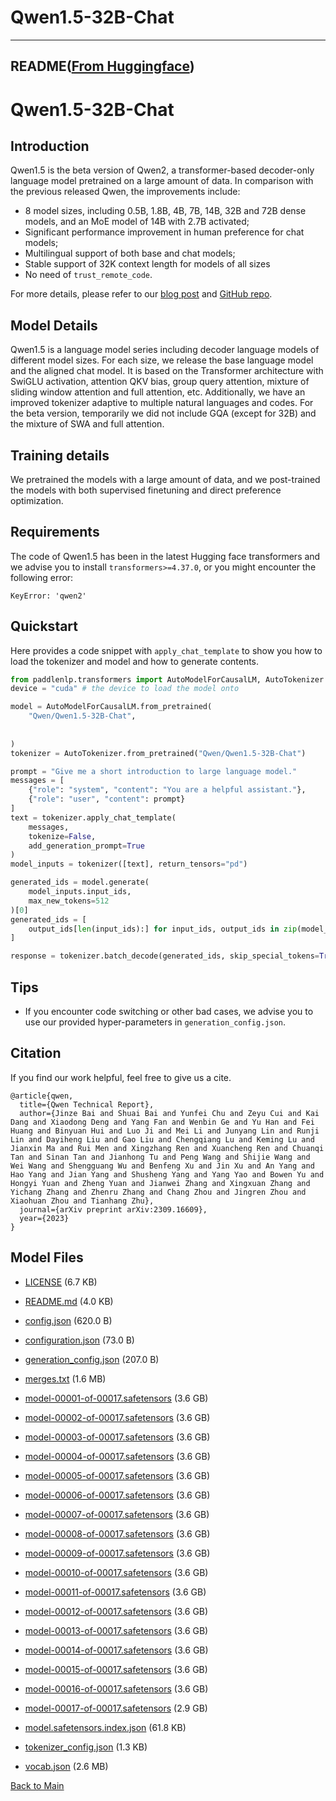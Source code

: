 
# Qwen1.5-32B-Chat
---


## README([From Huggingface](https://huggingface.co/Qwen/Qwen1.5-32B-Chat))



# Qwen1.5-32B-Chat


## Introduction

Qwen1.5 is the beta version of Qwen2, a transformer-based decoder-only language model pretrained on a large amount of data. In comparison with the previous released Qwen, the improvements include: 

* 8 model sizes, including 0.5B, 1.8B, 4B, 7B, 14B, 32B and 72B dense models, and an MoE model of 14B with 2.7B activated;
* Significant performance improvement in human preference for chat models;
* Multilingual support of both base and chat models;
* Stable support of 32K context length for models of all sizes
* No need of `trust_remote_code`.

For more details, please refer to our [blog post](https://qwenlm.github.io/blog/qwen1.5/) and [GitHub repo](https://github.com/QwenLM/Qwen1.5).
<br>

## Model Details
Qwen1.5 is a language model series including decoder language models of different model sizes. For each size, we release the base language model and the aligned chat model. It is based on the Transformer architecture with SwiGLU activation, attention QKV bias, group query attention, mixture of sliding window attention and full attention, etc. Additionally, we have an improved tokenizer adaptive to multiple natural languages and codes. For the beta version, temporarily we did not include GQA (except for 32B) and the mixture of SWA and full attention.

## Training details
We pretrained the models with a large amount of data, and we post-trained the models with both supervised finetuning and direct preference optimization.


## Requirements
The code of Qwen1.5 has been in the latest Hugging face transformers and we advise you to install `transformers>=4.37.0`, or you might encounter the following error:
```
KeyError: 'qwen2'
```

## Quickstart

Here provides a code snippet with `apply_chat_template` to show you how to load the tokenizer and model and how to generate contents.

```python
from paddlenlp.transformers import AutoModelForCausalLM, AutoTokenizer
device = "cuda" # the device to load the model onto

model = AutoModelForCausalLM.from_pretrained(
    "Qwen/Qwen1.5-32B-Chat",
    
    
)
tokenizer = AutoTokenizer.from_pretrained("Qwen/Qwen1.5-32B-Chat")

prompt = "Give me a short introduction to large language model."
messages = [
    {"role": "system", "content": "You are a helpful assistant."},
    {"role": "user", "content": prompt}
]
text = tokenizer.apply_chat_template(
    messages,
    tokenize=False,
    add_generation_prompt=True
)
model_inputs = tokenizer([text], return_tensors="pd")

generated_ids = model.generate(
    model_inputs.input_ids,
    max_new_tokens=512
)[0]
generated_ids = [
    output_ids[len(input_ids):] for input_ids, output_ids in zip(model_inputs.input_ids, generated_ids)
]

response = tokenizer.batch_decode(generated_ids, skip_special_tokens=True)[0]
```


## Tips

* If you encounter code switching or other bad cases, we advise you to use our provided hyper-parameters in `generation_config.json`.


## Citation

If you find our work helpful, feel free to give us a cite.

```
@article{qwen,
  title={Qwen Technical Report},
  author={Jinze Bai and Shuai Bai and Yunfei Chu and Zeyu Cui and Kai Dang and Xiaodong Deng and Yang Fan and Wenbin Ge and Yu Han and Fei Huang and Binyuan Hui and Luo Ji and Mei Li and Junyang Lin and Runji Lin and Dayiheng Liu and Gao Liu and Chengqiang Lu and Keming Lu and Jianxin Ma and Rui Men and Xingzhang Ren and Xuancheng Ren and Chuanqi Tan and Sinan Tan and Jianhong Tu and Peng Wang and Shijie Wang and Wei Wang and Shengguang Wu and Benfeng Xu and Jin Xu and An Yang and Hao Yang and Jian Yang and Shusheng Yang and Yang Yao and Bowen Yu and Hongyi Yuan and Zheng Yuan and Jianwei Zhang and Xingxuan Zhang and Yichang Zhang and Zhenru Zhang and Chang Zhou and Jingren Zhou and Xiaohuan Zhou and Tianhang Zhu},
  journal={arXiv preprint arXiv:2309.16609},
  year={2023}
}
```




## Model Files

- [LICENSE](https://paddlenlp.bj.bcebos.com/models/community/Qwen/Qwen1.5-32B-Chat/LICENSE) (6.7 KB)

- [README.md](https://paddlenlp.bj.bcebos.com/models/community/Qwen/Qwen1.5-32B-Chat/README.md) (4.0 KB)

- [config.json](https://paddlenlp.bj.bcebos.com/models/community/Qwen/Qwen1.5-32B-Chat/config.json) (620.0 B)

- [configuration.json](https://paddlenlp.bj.bcebos.com/models/community/Qwen/Qwen1.5-32B-Chat/configuration.json) (73.0 B)

- [generation_config.json](https://paddlenlp.bj.bcebos.com/models/community/Qwen/Qwen1.5-32B-Chat/generation_config.json) (207.0 B)

- [merges.txt](https://paddlenlp.bj.bcebos.com/models/community/Qwen/Qwen1.5-32B-Chat/merges.txt) (1.6 MB)

- [model-00001-of-00017.safetensors](https://paddlenlp.bj.bcebos.com/models/community/Qwen/Qwen1.5-32B-Chat/model-00001-of-00017.safetensors) (3.6 GB)

- [model-00002-of-00017.safetensors](https://paddlenlp.bj.bcebos.com/models/community/Qwen/Qwen1.5-32B-Chat/model-00002-of-00017.safetensors) (3.6 GB)

- [model-00003-of-00017.safetensors](https://paddlenlp.bj.bcebos.com/models/community/Qwen/Qwen1.5-32B-Chat/model-00003-of-00017.safetensors) (3.6 GB)

- [model-00004-of-00017.safetensors](https://paddlenlp.bj.bcebos.com/models/community/Qwen/Qwen1.5-32B-Chat/model-00004-of-00017.safetensors) (3.6 GB)

- [model-00005-of-00017.safetensors](https://paddlenlp.bj.bcebos.com/models/community/Qwen/Qwen1.5-32B-Chat/model-00005-of-00017.safetensors) (3.6 GB)

- [model-00006-of-00017.safetensors](https://paddlenlp.bj.bcebos.com/models/community/Qwen/Qwen1.5-32B-Chat/model-00006-of-00017.safetensors) (3.6 GB)

- [model-00007-of-00017.safetensors](https://paddlenlp.bj.bcebos.com/models/community/Qwen/Qwen1.5-32B-Chat/model-00007-of-00017.safetensors) (3.6 GB)

- [model-00008-of-00017.safetensors](https://paddlenlp.bj.bcebos.com/models/community/Qwen/Qwen1.5-32B-Chat/model-00008-of-00017.safetensors) (3.6 GB)

- [model-00009-of-00017.safetensors](https://paddlenlp.bj.bcebos.com/models/community/Qwen/Qwen1.5-32B-Chat/model-00009-of-00017.safetensors) (3.6 GB)

- [model-00010-of-00017.safetensors](https://paddlenlp.bj.bcebos.com/models/community/Qwen/Qwen1.5-32B-Chat/model-00010-of-00017.safetensors) (3.6 GB)

- [model-00011-of-00017.safetensors](https://paddlenlp.bj.bcebos.com/models/community/Qwen/Qwen1.5-32B-Chat/model-00011-of-00017.safetensors) (3.6 GB)

- [model-00012-of-00017.safetensors](https://paddlenlp.bj.bcebos.com/models/community/Qwen/Qwen1.5-32B-Chat/model-00012-of-00017.safetensors) (3.6 GB)

- [model-00013-of-00017.safetensors](https://paddlenlp.bj.bcebos.com/models/community/Qwen/Qwen1.5-32B-Chat/model-00013-of-00017.safetensors) (3.6 GB)

- [model-00014-of-00017.safetensors](https://paddlenlp.bj.bcebos.com/models/community/Qwen/Qwen1.5-32B-Chat/model-00014-of-00017.safetensors) (3.6 GB)

- [model-00015-of-00017.safetensors](https://paddlenlp.bj.bcebos.com/models/community/Qwen/Qwen1.5-32B-Chat/model-00015-of-00017.safetensors) (3.6 GB)

- [model-00016-of-00017.safetensors](https://paddlenlp.bj.bcebos.com/models/community/Qwen/Qwen1.5-32B-Chat/model-00016-of-00017.safetensors) (3.6 GB)

- [model-00017-of-00017.safetensors](https://paddlenlp.bj.bcebos.com/models/community/Qwen/Qwen1.5-32B-Chat/model-00017-of-00017.safetensors) (2.9 GB)

- [model.safetensors.index.json](https://paddlenlp.bj.bcebos.com/models/community/Qwen/Qwen1.5-32B-Chat/model.safetensors.index.json) (61.8 KB)

- [tokenizer_config.json](https://paddlenlp.bj.bcebos.com/models/community/Qwen/Qwen1.5-32B-Chat/tokenizer_config.json) (1.3 KB)

- [vocab.json](https://paddlenlp.bj.bcebos.com/models/community/Qwen/Qwen1.5-32B-Chat/vocab.json) (2.6 MB)


[Back to Main](../../)
